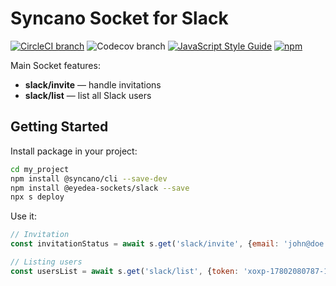 # Syncano Socket for Slack

[![CircleCI branch](https://img.shields.io/circleci/project/github/eyedea-io/syncano-socket-slack/master.svg)](https://circleci.com/gh/eyedea-io/syncano-socket-slack/tree/master)
![Codecov branch](https://img.shields.io/codecov/c/github/eyedea-io/syncano-socket-slack/master.svg)
[![JavaScript Style Guide](https://img.shields.io/badge/code_style-standard-brightgreen.svg)](https://standardjs.com)
[![npm](https://img.shields.io/npm/dw/@eyedea-sockets/slack.svg)](https://www.npmjs.com/package/@eyedea-sockets/)

Main Socket features:

* **slack/invite** — handle invitations
* **slack/list** — list all Slack users

## Getting Started

Install package in your project:

```sh
cd my_project
npm install @syncano/cli --save-dev
npm install @eyedea-sockets/slack --save
npx s deploy
```

Use it:

```js
// Invitation 
const invitationStatus = await s.get('slack/invite', {email: 'john@doe.com', token: 'xoxp-17802080787-17802080963-23787252214-e634269418'})

// Listing users 
const usersList = await s.get('slack/list', {token: 'xoxp-17802080787-17802080963-23787252214-e634269418'})
```

